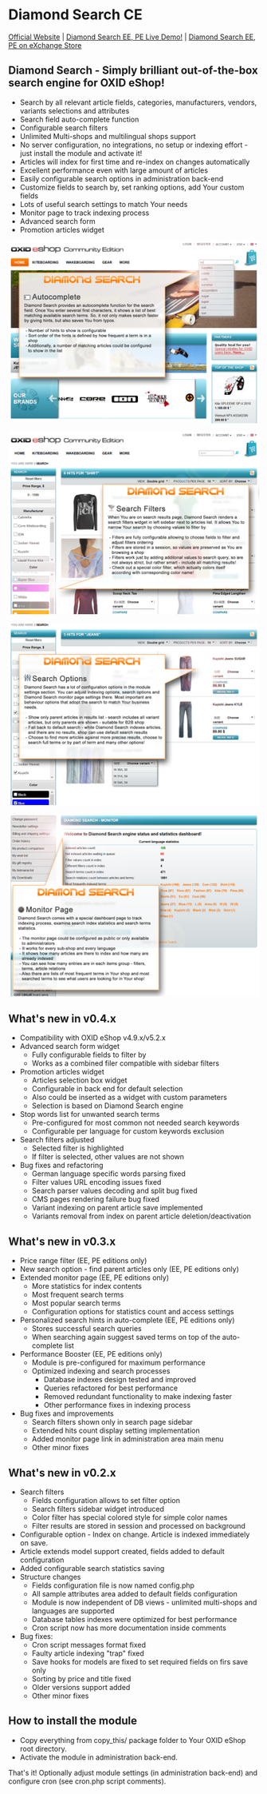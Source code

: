 Diamond Search CE
=================

[Official Website](http://www.druteika.lt/#diamond_search_for_oxid_eshop) | [Diamond Search EE, PE Live Demo!](http://www.druteika.lt/diamond_search_demo/) | [Diamond Search EE, PE on eXchange Store](http://exchange.oxid-esales.com/Shopping-experience/Shop-search/Diamond-Search-EE-PE-0-3-0-Stable-EE-PE-4-7-x-5-0-x-4-8-x-5-1-x.html)

Diamond Search - Simply brilliant out-of-the-box search engine for OXID eShop!
------------------------------------------------------------------------------

 - Search by all relevant article fields, categories, manufacturers, vendors, variants selections and attributes
 - Search field auto-complete function
 - Configurable search filters
 - Unlimited Multi-shops and multilingual shops support
 - No server configuration, no integrations, no setup or indexing effort - just install the module and activate it!
 - Articles will index for first time and re-index on changes automatically
 - Excellent performance even with large amount of articles
 - Easily configurable search options in administration back-end
 - Customize fields to search by, set ranking options, add Your custom fields
 - Lots of useful search settings to match Your needs
 - Monitor page to track indexing process
 - Advanced search form
 - Promotion articles widget

![Diamond Search - Autocomplete](docs/1-autocomplete.png)

![Diamond Search - Filters](docs/3-filters.png)

![Diamond Search - Options](docs/5-options.png)

![Diamond Search - Monitor](docs/6-monitor.png)

What's new in v0.4.x
--------------------
 - Compatibility with OXID eShop v4.9.x/v5.2.x
 - Advanced search form widget
    - Fully configurable fields to filter by
    - Works as a combined filer compatible with sidebar filters
 - Promotion articles widget
    - Articles selection box widget
    - Configurable in back end for default selection
    - Also could be inserted as a widget with custom parameters
    - Selection is based on Diamond Search engine
 - Stop words list for unwanted search terms
    - Pre-configured for most common not needed search keywords
    - Configurable per language for custom keywords exclusion
 - Search filters adjusted
    - Selected filter is highlighted
    - If filter is selected, other values are not shown
 - Bug fixes and refactoring
    - German language specific words parsing fixed
    - Filter values URL encoding issues fixed
    - Search parser values decoding and split bug fixed
    - CMS pages rendering failure bug fixed
    - Variant indexing on parent article save implemented
    - Variants removal from index on parent article deletion/deactivation

What's new in v0.3.x
--------------------
 - Price range filter (EE, PE editions only)
 - New search option - find parent articles only (EE, PE editions only)
 - Extended monitor page (EE, PE editions only)
    - More statistics for index contents
    - Most frequent search terms
    - Most popular search terms
    - Configuration options for statistics count and access settings
 - Personalized search hints in auto-complete (EE, PE editions only)
    - Stores successful search queries
    - When searching again suggest saved terms on top of the auto-complete list
 - Performance Booster (EE, PE editions only)
    - Module is pre-configured for maximum performance
    - Optimized indexing and search processes
      - Database indexes design tested and improved
      - Queries refactored for best performance
      - Removed redundant functionality to make indexing faster
      - Other performance fixes in indexing process
 - Bug fixes and improvements
    - Search filters shown only in search page sidebar
    - Extended hits count display setting implementation
    - Added monitor page link in administration area main menu
    - Other minor fixes

What's new in v0.2.x
--------------------
 - Search filters
    - Fields configuration allows to set filter option
    - Search filters sidebar widget introduced
    - Color filter has special colored style for simple color names
    - Filter results are stored in session and processed on background
 - Configurable option - Index on change. Article is indexed immediately on save.
 - Article extends model support created, fields added to default configuration
 - Added configurable search statistics saving
 - Structure changes
    - Fields configuration file is now named config.php
    - All sample attributes area added to default fields configuration
    - Module is now independent of DB views - unlimited multi-shops and languages are supported
    - Database tables indexes were optimized for best performance
    - Cron script now has more documentation inside comments
 - Bug fixes:
    - Cron script messages format fixed
    - Faulty article indexing "trap" fixed
    - Save hooks for models are fixed to set required fields on firs save only
	- Sorting by price and title fixed
	- Older versions support added
    - Other minor fixes

How to install the module
-------------------------
 - Copy everything from copy_this/ package folder to Your OXID eShop root directory.
 - Activate the module in administration back-end.

That's it!
Optionally adjust module settings (in administration back-end) and configure cron (see cron.php script comments).
